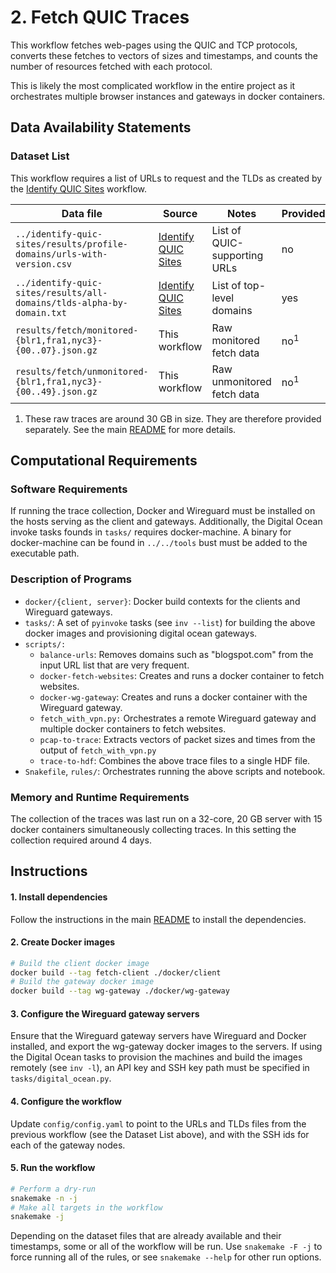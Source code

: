 # 2. Fetch QUIC Traces

This workflow fetches web-pages using the QUIC and TCP protocols, converts these fetches to vectors of sizes and timestamps, and counts the number of resources fetched with each protocol.

This is likely the most complicated workflow in the entire project as it orchestrates multiple browser instances and gateways in docker containers.

## Data Availability Statements

### Dataset List

This workflow requires a list of URLs to request and the TLDs as created by the [Identify QUIC Sites] workflow.

| Data file                                                                 | Source                | Notes                         | Provided       |
|---------------------------------------------------------------------------|-----------------------|-------------------------------|----------------|
| `../identify-quic-sites/results/profile-domains/urls-with-version.csv`    | [Identify QUIC Sites] | List of QUIC-supporting URLs  | no             |
| `../identify-quic-sites/results/all-domains/tlds-alpha-by-domain.txt`     | [Identify QUIC Sites] | List of top-level domains     | yes            |
| `results/fetch/monitored-{blr1,fra1,nyc3}-{00..07}.json.gz`               | This workflow         | Raw monitored fetch data      | no<sup>1</sup> |
| `results/fetch/unmonitored-{blr1,fra1,nyc3}-{00..49}.json.gz`             | This workflow         | Raw unmonitored fetch data    | no<sup>1</sup> |

1. These raw traces are around 30 GB in size. They are therefore provided separately. See the main [README](../../README.md) for more details.


## Computational Requirements

### Software Requirements

If running the trace collection, Docker and Wireguard must be installed on the hosts serving as the client and gateways.
Additionally, the Digital Ocean invoke tasks founds in `tasks/` requires docker-machine.
A binary for docker-machine can be found in `../../tools` bust must be added to the executable path.

### Description of Programs

- `docker/{client, server}`: Docker build contexts for the clients and Wireguard gateways.
- `tasks/`: A set of `pyinvoke` tasks (see `inv --list`) for building the above docker images and provisioning digital ocean gateways.
- `scripts/:`
  - `balance-urls`: Removes domains such as "blogspot.com" from the input URL list that are very frequent.
  - `docker-fetch-websites`: Creates and runs a docker container to fetch websites.
  - `docker-wg-gateway`: Creates and runs a docker container with the Wireguard gateway.
  - `fetch_with_vpn.py:` Orchestrates a remote Wireguard gateway and multiple docker containers to fetch websites.
  - `pcap-to-trace`: Extracts vectors of packet sizes and times from the output of `fetch_with_vpn.py`
  - `trace-to-hdf`: Combines the above trace files to a single HDF file.
- `Snakefile`, `rules/`: Orchestrates running the above scripts and notebook.

### Memory and Runtime Requirements

The collection of the traces was last run on a 32-core, 20 GB server with 15 docker containers simultaneously collecting traces.
In this setting the collection required around 4 days.

## Instructions

#### 1. Install dependencies

Follow the instructions in the main [README](../../README.md) to install the dependencies.

#### 2. Create Docker images

```bash
# Build the client docker image
docker build --tag fetch-client ./docker/client
# Build the gateway docker image
docker build --tag wg-gateway ./docker/wg-gateway
```

#### 3. Configure the Wireguard gateway servers

Ensure that the Wireguard gateway servers have Wireguard and Docker installed, and export the wg-gateway docker images to the servers.
If using the Digital Ocean tasks to provision the machines and build the images remotely (see `inv -l`), an API key and SSH key path must be specified in `tasks/digital_ocean.py`.

#### 4. Configure the workflow

Update `config/config.yaml` to point to the URLs and TLDs files from the previous workflow (see the Dataset List above), and with the SSH ids for each of the gateway nodes.

#### 5. Run the workflow

```bash
# Perform a dry-run
snakemake -n -j
# Make all targets in the workflow
snakemake -j
```

Depending on the dataset files that are already available and their timestamps, some or all of the workflow will be run.
Use `snakemake -F -j` to force running all of the rules, or see `snakemake --help` for other run options.


<!-- Links -->
[Identify QUIC Sites]: ../identify-quic-sites
